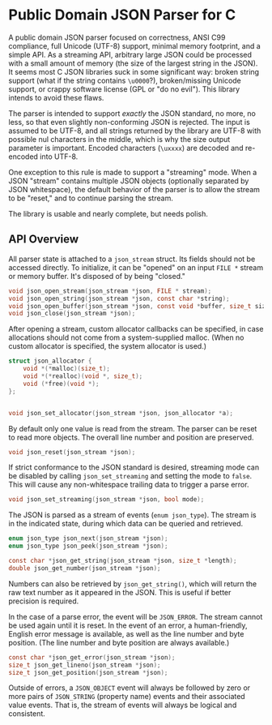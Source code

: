 # Public Domain JSON Parser for C

A public domain JSON parser focused on correctness, ANSI C99
compliance, full Unicode (UTF-8) support, minimal memory footprint,
and a simple API. As a streaming API, arbitrary large JSON could be
processed with a small amount of memory (the size of the largest
string in the JSON). It seems most C JSON libraries suck in some
significant way: broken string support (what if the string contains
`\u0000`?), broken/missing Unicode support, or crappy software license
(GPL or "do no evil"). This library intends to avoid these flaws.

The parser is intended to support *exactly* the JSON standard, no
more, no less, so that even slightly non-conforming JSON is rejected.
The input is assumed to be UTF-8, and all strings returned by the
library are UTF-8 with possible nul characters in the middle, which is
why the size output parameter is important. Encoded characters
(`\uxxxx`) are decoded and re-encoded into UTF-8.

One exception to this rule is made to support a "streaming" mode. When
a JSON "stream" contains multiple JSON objects (optionally separated
by JSON whitespace), the default behavior of the parser is to allow
the stream to be "reset," and to continue parsing the stream.

The library is usable and nearly complete, but needs polish.

## API Overview

All parser state is attached to a `json_stream` struct. Its fields
should not be accessed directly. To initialize, it can be "opened" on
an input `FILE *` stream or memory buffer. It's disposed of by being
"closed."

~~~c
void json_open_stream(json_stream *json, FILE * stream);
void json_open_string(json_stream *json, const char *string);
void json_open_buffer(json_stream *json, const void *buffer, size_t size);
void json_close(json_stream *json);
~~~

After opening a stream, custom allocator callbacks can be specified,
in case allocations should not come from a system-supplied malloc.
(When no custom allocator is specified, the system allocator is used.)

~~~c
struct json_allocator {
    void *(*malloc)(size_t);
    void *(*realloc)(void *, size_t);
    void (*free)(void *);
};


void json_set_allocator(json_stream *json, json_allocator *a);
~~~

By default only one value is read from the stream. The parser can be
reset to read more objects. The overall line number and position are
preserved.

~~~c
void json_reset(json_stream *json);
~~~

If strict conformance to the JSON standard is desired, streaming mode
can be disabled by calling `json_set_streaming` and setting the mode to
`false`. This will cause any non-whitespace trailing data to trigger a
parse error.

~~~c
void json_set_streaming(json_stream *json, bool mode);
~~~

The JSON is parsed as a stream of events (`enum json_type`). The
stream is in the indicated state, during which data can be queried and
retrieved.

~~~c
enum json_type json_next(json_stream *json);
enum json_type json_peek(json_stream *json);

const char *json_get_string(json_stream *json, size_t *length);
double json_get_number(json_stream *json);
~~~

Numbers can also be retrieved by `json_get_string()`, which will
return the raw text number as it appeared in the JSON. This is useful
if better precision is required.

In the case of a parse error, the event will be `JSON_ERROR`. The
stream cannot be used again until it is reset. In the event of an
error, a human-friendly, English error message is available, as well
as the line number and byte position. (The line number and byte
position are always available.)

~~~c
const char *json_get_error(json_stream *json);
size_t json_get_lineno(json_stream *json);
size_t json_get_position(json_stream *json);
~~~

Outside of errors, a `JSON_OBJECT` event will always be followed by
zero or more pairs of `JSON_STRING` (property name) events and their
associated value events. That is, the stream of events will always be
logical and consistent.
